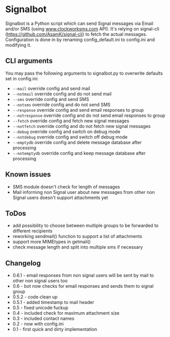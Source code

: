 # Signalbot

Signalbot is a Python script which can send Signal messages via Email and/or SMS (using www.clockworksms.com API). It's relying on signal-cli (https://github.com/AsamK/signal-cli) to fetch the actual messages. Configuration is done in by renaming config_default.ini to config.ini and modifying it.

## CLI arguments

You may pass the following arguments to signalbot.py to overwrite defaults set in config.ini:

- `--mail` override config and send mail
- `--notmail` override config and do not send mail
- `--sms` override config and send SMS
- `--notsms` override config and do not send SMS
- `--response` override config and send email responses to group
- `--notresponse` override config and do not send email responses to group
- `--fetch` override config and fetch new signal messages
- `--notfetch` override config and do not fetch new signal messages
- `--debug` override config and switch on debug mode
- `--notdebug` override config and switch off debug mode
- `--emptydb` override config and delete message database after processing
- `--notemptydb` override config and keep message database after processing

## Known issues

- SMS module doesn't check for length of messages
- Mail informing non Signal user about new messages from other non Signal users doesn't support attachments yet

## ToDos

- add possibility to choose between multiple groups to be forwarded to different recipients
- reworking sendmail() function to support a list of attachments
- support more MIMEtypes in getmail()
- check message length and split into multiple sms if necessary

## Changelog

- 0.6.1 - email responses from non signal users will be sent by mail to other non signal users too
- 0.6   - bot now checks for email responses and sends them to signal group
- 0.5.2 - code clean up
- 0.5.1 - added timestamp to mail header
- 0.5   - fixed unicode fuckup
- 0.4   - included check for maximum attachment size
- 0.3   - included contact names
- 0.2   - now with config.ini
- 0.1   - first quick and dirty implementation
